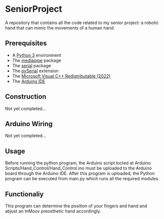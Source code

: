 <h1> SeniorProject </h1>
<p>
	A repository that contains all the code related to my senior project: a robotic hand that can mimic the movements of a human hand.
</p>

<h2> Prerequisites </h2>
<p>
	<ul>
    <li>A <a href="https://www.python.org/downloads/">Python 3</a> environment</li>
    <li>The <a href="https://pypi.org/project/mediapipe/">mediapipe</a> package</li>
    <li>The <a href="https://pypi.org/project/serial/">serial</a> package</li>
    <li>The <a href="https://pypi.org/project/pyserial/">pySerial</a> extension</li>
    <li>The <a href="https://learn.microsoft.com/en-us/cpp/windows/latest-supported-vc-redist">Microsoft Visual C++ Redistributable (2022)</a></li>
    <li>The <a href="https://www.arduino.cc/en/software">Arduino IDE</a></li>
  </ul>
</p>

<h2> Construction </h2>
<p>
Not yet completed...
</p>

<h2> Arduino Wiring </h2>
<p>
Not yet completed...
</p>

<h2> Usage </h2>
<p>
	Before running the python program, the Arduino script locted at Arduino Scripts/Hand_Control/Hand_Control.ino must be uploaded to the Arduino board through the Arduino IDE. After this program is uploaded, the Python program can be executed from main.py which runs all the required modules.
</p>

<h2> Functionaliy </h2>
<p>
  This program can determine the position of your fingers and hand and abjust an InMoov preosthetic hand accordingly.
</p>
